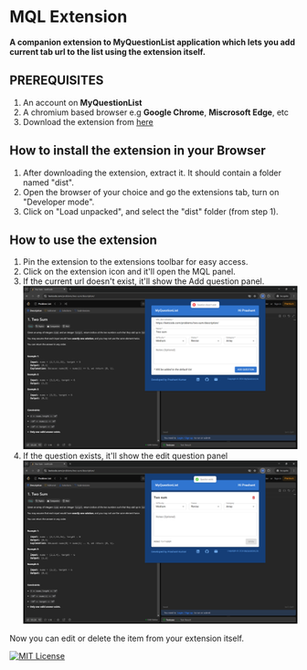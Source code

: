 
# MQL Extension

**A companion extension to MyQuestionList application which lets you add current tab url to the list using the extension itself.**

## PREREQUISITES
1. An account on **MyQuestionList**
2. A chromium based browser e.g **Google Chrome**, **Miscrosoft Edge**, etc
3. Download the extension from [here](https://chromewebstore.google.com/detail/mql-extensions/khgcpljhlkiljndnfbijcjdkolhgocic)

## How to install the extension in your Browser 
1. After downloading the extension, extract it. It should contain a folder named "dist".
2. Open the browser of your choice and go the extensions tab, turn on "Developer mode".
3. Click on "Load unpacked", and select the "dist" folder (from step 1).

## How to use the extension
1. Pin the extension to the extensions toolbar for easy access.
2. Click on the extension icon and it'll open the MQL panel.
3. If the current url doesn't exist, it'll show the Add question panel. ![img](https://github.com/Prashant2303/mql-extension/blob/main/screenshots/question-doesn't-exist.png)
4. If the question exists, it'll show the edit question panel ![img](https://github.com/Prashant2303/mql-extension/blob/main/screenshots/question-exists.png)

Now you can edit or delete the item from your extension itself.
<br/>

[![MIT License](https://img.shields.io/badge/License-MIT-green.svg)](https://choosealicense.com/licenses/mit/)
